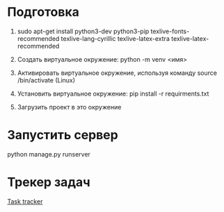 <h1>Подготовка </h1>

1) sudo apt-get install python3-dev python3-pip texlive-fonts-recommended texlive-lang-cyrillic texlive-latex-extra texlive-latex-recommended

2) Создать виртуальное окружение: python -m venv <имя>

3) Активировать виртуальное окружение, используя команду source <venva name>/bin/activate (Linux)

4) Установить виртуальное окружение: pip install -r requirments.txt

5) Загрузить проект в это окружение


<h1>Запустить сервер</h1>
 
python manage.py runserver


<h1>Трекер задач</h1>

[Task tracker](https://github.com/moevm/mse_functions_interpolation_and_numerical_integration_tasks/projects/1?add_cards_query=is%3Aopen)
